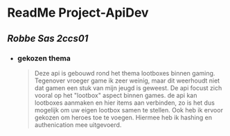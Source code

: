 # **ReadMe Project-ApiDev**
## _Robbe Sas 2ccs01_
* ### gekozen thema
  > Deze api is gebouwd rond het thema lootboxes binnen gaming. Tegenover vroeger game ik zeer weinig, maar dit weerhoudt niet dat gamen een stuk van mijn jeugd is geweest. De api focust zich vooral op het "lootbox" aspect binnen games. de api kan lootboxes aanmaken en hier items aan verbinden, zo is het dus mogelijk om uw eigen lootbox samen te stellen. Ook heb ik ervoor gekozen om heroes toe te voegen. Hiermee heb ik hashing en authenication mee uitgevoerd.
